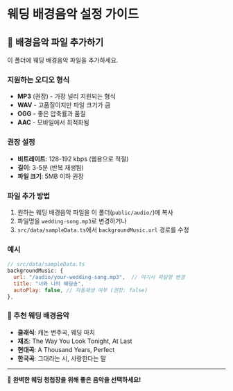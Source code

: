 # 웨딩 배경음악 설정 가이드

## 🎵 배경음악 파일 추가하기

이 폴더에 웨딩 배경음악 파일을 추가하세요.

### 지원하는 오디오 형식

- **MP3** (권장) - 가장 널리 지원되는 형식
- **WAV** - 고품질이지만 파일 크기가 큼
- **OGG** - 좋은 압축률과 품질
- **AAC** - 모바일에서 최적화됨

### 권장 설정

- **비트레이트**: 128-192 kbps (웹용으로 적절)
- **길이**: 3-5분 (반복 재생됨)
- **파일 크기**: 5MB 이하 권장

### 파일 추가 방법

1. 원하는 웨딩 배경음악 파일을 이 폴더(`public/audio/`)에 복사
2. 파일명을 `wedding-song.mp3`로 변경하거나
3. `src/data/sampleData.ts`에서 `backgroundMusic.url` 경로를 수정

### 예시

```javascript
// src/data/sampleData.ts
backgroundMusic: {
  url: "/audio/your-wedding-song.mp3",  // 여기서 파일명 변경
  title: "너와 나의 웨딩송",
  autoPlay: false, // 자동재생 여부 (권장: false)
},
```

### 🎼 추천 웨딩 배경음악

- **클래식**: 캐논 변주곡, 웨딩 마치
- **재즈**: The Way You Look Tonight, At Last
- **현대곡**: A Thousand Years, Perfect
- **한국곡**: 그대라는 시, 사랑한다는 말

---

💝 **완벽한 웨딩 청첩장을 위해 좋은 음악을 선택하세요!**

